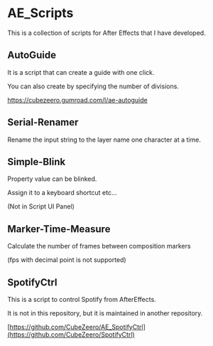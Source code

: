 # AE_Scripts

This is a collection of scripts for After Effects that I have developed.

## AutoGuide

It is a script that can create a guide with one click.

You can also create by specifying the number of divisions.

https://cubezeero.gumroad.com/l/ae-autoguide

## Serial-Renamer

Rename the input string to the layer name one character at a time.

## Simple-Blink

Property value can be blinked.

Assign it to a keyboard shortcut etc...

(Not in Script UI Panel)

## Marker-Time-Measure

Calculate the number of frames between composition markers

(fps with decimal point is not supported)

## SpotifyCtrl

This is a script to control Spotify from AfterEffects.

It is not in this repository, but it is maintained in another repository.

[https://github.com/CubeZeero/AE_SpotifyCtrl](https://github.com/CubeZeero/SpotifyCtrl)
